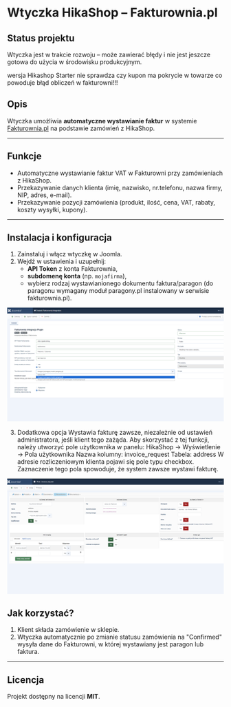 # Wtyczka HikaShop – Fakturownia.pl

## Status projektu  
Wtyczka jest w trakcie rozwoju – może zawierać błędy i nie jest jeszcze gotowa do użycia w środowisku produkcyjnym.  

wersja Hikashop Starter nie sprawdza czy kupon ma pokrycie w towarze co powoduje błąd obliczeń w fakturowni!!!

## Opis
Wtyczka umożliwia **automatyczne wystawianie faktur** w systemie [Fakturownia.pl](https://fakturownia.pl) na podstawie zamówień z HikaShop.  

---

## Funkcje
- Automatyczne wystawianie faktur VAT w Fakturowni przy zamówieniach z HikaShop.  
- Przekazywanie danych klienta (imię, nazwisko, nr.telefonu, nazwa firmy, NIP, adres, e-mail).  
- Przekazywanie pozycji zamówienia (produkt, ilość, cena, VAT, rabaty, koszty wysyłki, kupony).  

---

## Instalacja i konfiguracja
1. Zainstaluj i włącz wtyczkę w Joomla.  
2. Wejdź w ustawienia i uzupełnij:  
   - **API Token** z konta Fakturownia,  
   - **subdomenę konta** (np. `mojafirma`),  
   - wybierz rodzaj wystawianionego dokumentu faktura/paragon (do paragonu wymagany moduł paragony.pl instalowany w serwisie fakturownia.pl).
  
![pole użytkownika hikashop](https://github.com/pablop76/plg_fakturownia/blob/main/image-2.png?raw=true)
     
3. Dodatkowa opcja
   Wystawia fakturę zawsze, niezależnie od ustawień administratora, jeśli klient tego zażąda.
   Aby skorzystać z tej funkcji, należy utworzyć pole użytkownika w panelu:
   HikaShop → Wyświetlenie → Pola użytkownika
   Nazwa kolumny: invoice_request
   Tabela: address
   W adresie rozliczeniowym klienta pojawi się pole typu checkbox. Zaznaczenie tego pola spowoduje, że system zawsze wystawi fakturę.
   
![pole użytkownika hikashop](https://github.com/pablop76/plg_fakturownia/blob/main/image.png?raw=true)

## Jak korzystać?
1. Klient składa zamówienie w sklepie.  
2. Wtyczka automatycznie po zmianie statusu zamówienia na "Confirmed" wysyła dane do Fakturowni, w której wystawiany jest paragon lub faktura.   

---

## Licencja
Projekt dostępny na licencji **MIT**.


